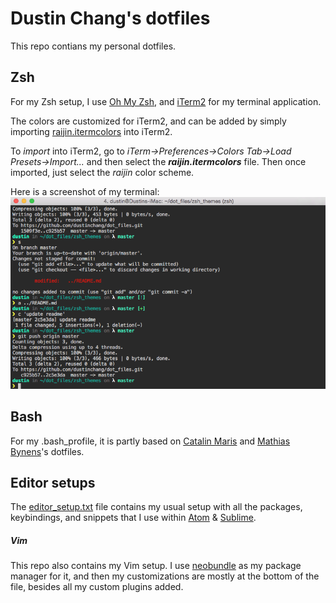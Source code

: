 # Dustin Chang's dotfiles

This repo contians my personal dotfiles.

## Zsh

For my Zsh setup, I use [Oh My Zsh](https://github.com/robbyrussell/oh-my-zsh), and [iTerm2](https://www.iterm2.com/) for my terminal application.

The colors are customized for iTerm2, and can be added by simply importing [raijin.itermcolors](https://github.com/dustinchang/dot_files/blob/master/zsh_themes/raijin.itermcolors) into iTerm2.

To _import_ into iTerm2, go to _iTerm->Preferences->Colors Tab->Load Presets->Import..._ and then select the **_raijin.itermcolors_** file. Then once imported, just select the _raijin_ color scheme.

Here is a screenshot of my terminal:
![screenshot](https://raw.githubusercontent.com/dustinchang/dot_files/master/zsh_themes/zsh_screenshot.png)


## Bash

For my .bash_profile, it is partly based on [Catalin Maris](https://github.com/alrra/dotfiles) and [Mathias Bynens](https://github.com/mathiasbynens/dotfiles)'s dotfiles.

## Editor setups

The [editor_setup.txt](https://github.com/dustinchang/dot_files/blob/master/editor_setup.txt) file contains my usual setup with all the packages, keybindings, and snippets that I use within [Atom](https://atom.io/) & [Sublime](https://www.sublimetext.com/).

##### Vim

This repo also contains my Vim setup. I use [neobundle](https://github.com/Shougo/neobundle.vim) as my package manager for it, and then my customizations are mostly at the bottom of the file, besides all my custom plugins added.
